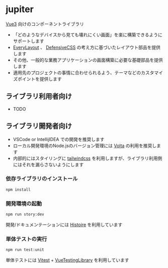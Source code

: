 # jupiter

[Vue3](https://vuejs.org/) 向けのコンポーネントライブラリ

* 「どのようなデバイスから見ても壊れにくい画面」を楽に構築できるようにサポートします
* [EveryLayout](https://every-layout.dev/) 、 [DefensiveCSS](https://defensivecss.dev/) の考え方に基づいたレイアウト部品を提供します
* その他、一般的な業務アプリケーションの画面構築に必要な基礎部品を提供します
* 適用先のプロジェクトの事情に合わせられるよう、テーマなどのカスタマイズポイントを提供します

## ライブラリ利用者向け

* TODO

## ライブラリ開発者向け

* VSCode or IntellijIDEA での開発を推奨します
* ローカル開発環境のNode.jsのバージョン管理には [Volta](https://volta.sh/) の利用を推奨します
* 内部的にはスタイリングに [tailwindcss](https://tailwindcss.com/) を利用しますが、ライブラリ利用側にはそれを漏らさないようにします

### 依存ライブラリのインストール

```sh
npm install
```

### 開発環境の起動

```sh
npm run story:dev
```

開発/ドキュメンテーションには [Histoire](https://histoire.dev/) を利用しています

### 単体テストの実行

```sh
npm run test:unit
```

単体テストには [Vitest](https://vitest.dev/) + [VueTestingLibrary](https://testing-library.com/docs/vue-testing-library/intro/) を利用しています
